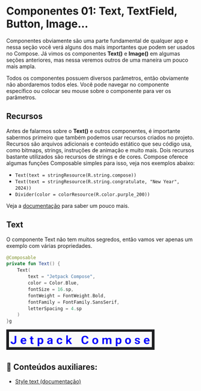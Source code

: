 # Componentes 01: Text, TextField, Button, Image...

Componentes obviamente são uma parte fundamental de qualquer app e nessa seção você verá alguns dos mais importantes que podem ser usados no Compose. Já vimos os componentes **Text()** e **Image()** em algumas seções anteriores, mas nessa veremos outros de uma maneira um pouco mais ampla.

Todos os componentes possuem diversos parâmetros, então obviamente não abordaremos todos eles. Você pode navegar no componente específico ou colocar seu mouse sobre o componente para ver os parâmetros.

## Recursos

Antes de falarmos sobre o **Text()** e outros componentes, é importante sabermos primeiro que também podemos usar recursos criados no projeto. Recursos são arquivos adicionais e conteúdo estático que seu código usa, como bitmaps, strings, instruções de animação e muito mais. Dois recursos bastante utilizados são recursos de strings e de cores. Compose oferece algumas funções Composable simples para isso, veja nos exemplos abaixo:

- ```Text(text = stringResource(R.string.compose))```
- ```Text(text = stringResource(R.string.congratulate, "New Year", 2024))```
- ```Divider(color = colorResource(R.color.purple_200))```

Veja a [documentação](https://developer.android.com/jetpack/compose/resources) para saber um pouco mais.

## Text

O componente Text não tem muitos segredos, então vamos ver apenas um exemplo com várias propriedades.

```kotlin
@Composable
private fun Text() {
    Text(
        text = "Jetpack Compose",
        color = Color.Blue,
        fontSize = 16.sp,
        fontWeight = FontWeight.Bold,
        fontFamily = FontFamily.SansSerif,
        letterSpacing = 4.sp
    )
}g
```

![Text](text/img-01.png)

## :link: Conteúdos auxiliares:
- [Style text (documentação)](https://developer.android.com/jetpack/compose/text/style-text)